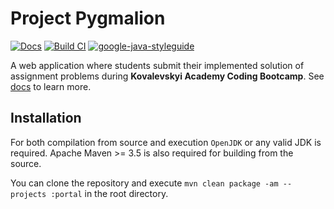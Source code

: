 # Project Pygmalion

[![Docs](https://github.com/straybro/KovalevskyiAcademyTooling/workflows/Deploy%20documentation/badge.svg)](https://straybro.github.io/KovalevskyiAcademyTooling/)
[![Build CI](https://github.com/straybro/KovalevskyiAcademyTooling/workflows/Build%20Portal/badge.svg)](https://github.com/straybro/KovalevskyiAcademyTooling/actions?query=workflow%3A%22Build+Portal%22)
[![google-java-styleguide](https://img.shields.io/badge/style-guide-orange.svg)](https://google.github.io/styleguide/javaguide.html)

A web application where students submit their implemented solution of assignment problems during **Kovalevskyi Academy Coding Bootcamp**.
See [docs](https://straybro.github.io/KovalevskyiAcademyTooling/) to learn more.

## Installation
For both compilation from source and execution `OpenJDK` or any valid JDK is required. Apache Maven >= 3.5 is also required for building from the source.

You can clone the repository and execute `mvn clean package -am --projects :portal` in the root directory.
